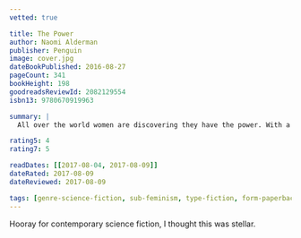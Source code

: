 ```yaml
---
vetted: true

title: The Power
author: Naomi Alderman
publisher: Penguin
image: cover.jpg
dateBookPublished: 2016-08-27
pageCount: 341
bookHeight: 198
goodreadsReviewId: 2082129554
isbn13: 9780670919963

summary: |
  All over the world women are discovering they have the power. With a flick of the fingers they can inflict terrible pain - even death. Suddenly, every man on the planet finds they've lost control.

rating5: 4
rating7: 5

readDates: [[2017-08-04, 2017-08-09]]
dateRated: 2017-08-09
dateReviewed: 2017-08-09

tags: [genre-science-fiction, sub-feminism, type-fiction, form-paperback]
---
```


Hooray for contemporary science fiction, I thought this was stellar.
